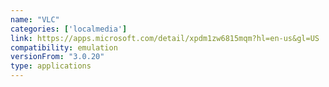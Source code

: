 ```yaml
---
name: "VLC"
categories: ['localmedia']
link: https://apps.microsoft.com/detail/xpdm1zw6815mqm?hl=en-us&gl=US
compatibility: emulation
versionFrom: "3.0.20"
type: applications
---
```


